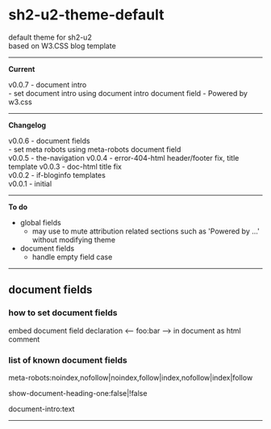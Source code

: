 # sh2-u2-theme-default

default theme for sh2-u2  
based on W3.CSS blog template

---

**Current**

v0.0.7 - document intro <!-- 2017/08/05 22:50 -->  
\- set document intro using document intro document field 
\- Powered by w3.css

---

**Changelog**

v0.0.6 - document fields <!-- 2017/08/04  8:59 -->   
\- set meta robots using meta-robots document field  
v0.0.5 - the-navigation <!-- 2017/08/03  8:49 -->
v0.0.4 - error-404-html header/footer fix, title template
v0.0.3 - doc-html title fix  
v0.0.2 - if-bloginfo templates   
v0.0.1 - initial 

---

**To do**

- global fields
  + may use to mute attribution related sections such as 'Powered by ...' without modifying theme
- document fields
  + handle empty field case

---

## document fields

### how to set document fields

embed document field declaration &lt;-- foo:bar --&gt; in document as html comment

### list of known document fields

meta-robots:noindex,nofollow|noindex,follow|index,nofollow|index|follow

show-document-heading-one:false|!false

document-intro:text

---
